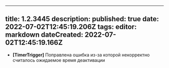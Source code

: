 
---
title: 1.2.3445
description: 
published: true
date: 2022-07-02T12:45:19.206Z
tags: 
editor: markdown
dateCreated: 2022-07-02T12:45:19.166Z
---		
		
- **[TimerTrigger]** Поправлена ошибка из-за которой некорректно считалось ожидаемое время деактивации
